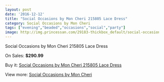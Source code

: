 ```yaml
---
layout: post
date: '2016-12-12'
title: "Social Occasions by Mon Cheri 215805 Lace Dress"
category: Social Occasions by Mon Cheri
tags: ["evening","beaded","occasions","social","party"]
image: http://img.princessan.com/29183-thickbox_default/social-occasions-by-mon-cheri-215805-lace-dress.jpg
---
```

Social Occasions by Mon Cheri 215805 Lace Dress

On Sales: **$290.99**
<a href="https://www.princessan.com/en/social-occasions-by-mon-cheri/13281-social-occasions-by-mon-cheri-215805-lace-dress.html"><amp-img layout="responsive" width="600" height="600" src="//img.princessan.com/29183-thickbox_default/social-occasions-by-mon-cheri-215805-lace-dress.jpg" alt="Social Occasions by Mon Cheri 215805 Lace Dress 0" /></a>
<a href="https://www.princessan.com/en/social-occasions-by-mon-cheri/13281-social-occasions-by-mon-cheri-215805-lace-dress.html"><amp-img layout="responsive" width="600" height="600" src="//img.princessan.com/29184-thickbox_default/social-occasions-by-mon-cheri-215805-lace-dress.jpg" alt="Social Occasions by Mon Cheri 215805 Lace Dress 1" /></a>

Buy it: [Social Occasions by Mon Cheri 215805 Lace Dress](https://www.princessan.com/en/social-occasions-by-mon-cheri/13281-social-occasions-by-mon-cheri-215805-lace-dress.html "Social Occasions by Mon Cheri 215805 Lace Dress")

View more: [Social Occasions by Mon Cheri](https://www.princessan.com/en/60-social-occasions-by-mon-cheri "Social Occasions by Mon Cheri")
